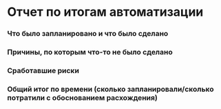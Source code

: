 # Отчет по итогам автоматизации

### Что было запланировано и что было сделано

### Причины, по которым что-то не было сделано

### Сработавшие риски

### Общий итог по времени (сколько запланировали/сколько потратили с обоснованием расхождения)
